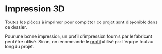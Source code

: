 # **Impression 3D**
<p style='text-align: justify;'>Toutes les pièces à imprimer pour complèter ce projet sont disponible dans ce dossier.

Pour une bonne impression, un profil d'impression fournis par le fabricant peut être utilisé. Sinon, on recommande le [profil](https://github.com/S1m0n60/Graphicus-03/blob/main/Mecanique/Impression3D/profilImpression.curaprofile) utilisé par l'équipe tout au long du projet.</p>


